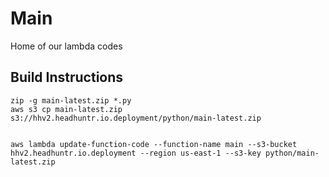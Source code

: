 # Main
Home of our lambda codes

## Build Instructions
```
zip -g main-latest.zip *.py
aws s3 cp main-latest.zip s3://hhv2.headhuntr.io.deployment/python/main-latest.zip


aws lambda update-function-code --function-name main --s3-bucket hhv2.headhuntr.io.deployment --region us-east-1 --s3-key python/main-latest.zip
```
